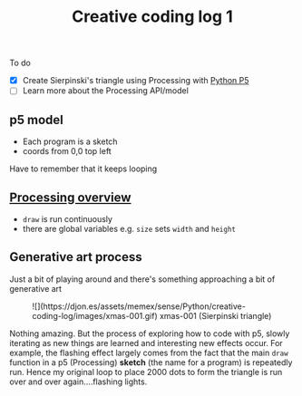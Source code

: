﻿---
tags: creativeCoding, python
title: Creative coding log 1
type: note
---
To do

- [x] Create Sierpinski's triangle using Processing with [Python P5](https://github.com/p5py/p5)
- [ ] Learn more about the Processing API/model

## p5 model

- Each program is a sketch
- coords from 0,0 top left

Have to remember that it keeps looping

## [Processing overview](https://processing.org/tutorials/overview)

- `draw` is run continuously
- there are global variables e.g. `size` sets `width` and `height`


## Generative art process

Just a bit of playing around and there's something approaching a bit of generative art

<figure markdown>
![](https://djon.es/assets/memex/sense/Python/creative-coding-log/images/xmas-001.gif)
<caption>xmas-001 (Sierpinski triangle)</caption>
</figure>

Nothing amazing. But the process of exploring how to code with p5, slowly iterating as new things are learned and interesting new effects occur. For example, the flashing effect largely comes from the fact that the main `draw` function in a p5 (Processing) **sketch** (the name for a program) is repeatedly run. Hence my original loop to place 2000 dots to form the triangle is run over and over again....flashing lights.